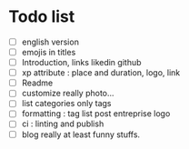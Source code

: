 # Todo list

-[ ] english version
-[ ] emojis in titles
-[ ] Introduction, links likedin github
-[ ] xp attribute : place and duration, logo, link
-[ ] Readme
-[ ] customize really photo...
-[ ] list categories only tags
-[ ] formatting : tag list post entreprise logo
-[ ] ci : linting and publish
-[ ] blog really at least funny stuffs.
